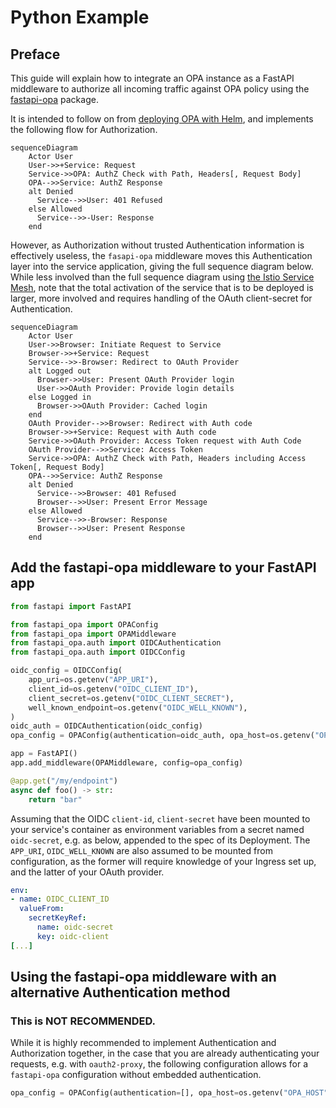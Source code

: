 # Python Example

## Preface

This guide will explain how to integrate an OPA instance as a FastAPI middleware to authorize all incoming traffic against OPA policy using the [fastapi-opa](https://github.com/busykoala/fastapi-opa) package.

It is intended to follow on from [deploying OPA with Helm](deploy-with-helm.md), and implements the following flow for Authorization.

```mermaid
sequenceDiagram
    Actor User
    User->>+Service: Request
    Service->>OPA: AuthZ Check with Path, Headers[, Request Body]
    OPA-->>Service: AuthZ Response
    alt Denied
      Service-->>User: 401 Refused
    else Allowed
      Service-->>-User: Response
    end
```

However, as Authorization without trusted Authentication information is effectively useless, the `fasapi-opa` middleware moves this Authentication layer into the service application, giving the full sequence diagram below. While less involved than the full sequence diagram using [the Istio Service Mesh](deploy-with-istio.md), note that the total activation of the service that is to be deployed is larger, more involved and requires handling of the OAuth client-secret for Authentication.

```mermaid
sequenceDiagram
    Actor User
    User->>Browser: Initiate Request to Service
    Browser->>+Service: Request
    Service-->>-Browser: Redirect to OAuth Provider
    alt Logged out
      Browser->>User: Present OAuth Provider login
      User->>OAuth Provider: Provide login details
    else Logged in
      Browser->>OAuth Provider: Cached login
    end
    OAuth Provider-->>Browser: Redirect with Auth code
    Browser->>+Service: Request with Auth code
    Service->>OAuth Provider: Access Token request with Auth Code
    OAuth Provider-->>Service: Access Token
    Service->>OPA: AuthZ Check with Path, Headers including Access Token[, Request Body]
    OPA-->>Service: AuthZ Response
    alt Denied
      Service-->>Browser: 401 Refused
      Browser-->>User: Present Error Message
    else Allowed
      Service-->>-Browser: Response
      Browser-->>User: Present Response
    end
```

## Add the fastapi-opa middleware to your FastAPI app

```python
from fastapi import FastAPI

from fastapi_opa import OPAConfig
from fastapi_opa import OPAMiddleware
from fastapi_opa.auth import OIDCAuthentication
from fastapi_opa.auth import OIDCConfig

oidc_config = OIDCConfig(
    app_uri=os.getenv("APP_URI"),
    client_id=os.getenv("OIDC_CLIENT_ID"),
    client_secret=os.getenv("OIDC_CLIENT_SECRET"),
    well_known_endpoint=os.getenv("OIDC_WELL_KNOWN"),
)
oidc_auth = OIDCAuthentication(oidc_config)
opa_config = OPAConfig(authentication=oidc_auth, opa_host=os.getenv("OPA_HOST"))

app = FastAPI()
app.add_middleware(OPAMiddleware, config=opa_config)

@app.get("/my/endpoint")
async def foo() -> str:
    return "bar"
```

Assuming that the OIDC `client-id`, `client-secret` have been mounted to your service's container as environment variables from a secret named `oidc-secret`, e.g. as below, appended to the spec of its Deployment. The `APP_URI`, `OIDC_WELL_KNOWN` are also assumed to be mounted from configuration, as the former will require knowledge of your Ingress set up, and the latter of your OAuth provider.

```yaml
env:
- name: OIDC_CLIENT_ID
  valueFrom:
    secretKeyRef:
      name: oidc-secret
      key: oidc-client
[...]
```

## Using the fastapi-opa middleware with an alternative Authentication method

### This is NOT RECOMMENDED.

While it is highly recommended to implement Authentication and Authorization together, in the case that you are already authenticating your requests, e.g. with `oauth2-proxy`, the following configuration allows for a `fastapi-opa` configuration without embedded authentication. 

```python
opa_config = OPAConfig(authentication=[], opa_host=os.getenv("OPA_HOST"))
```
